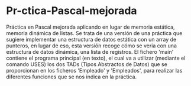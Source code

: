 # Pr-ctica-Pascal-mejorada
Práctica en Pascal mejorada aplicando en lugar de memoria estática, memoria dinámica de listas.
Se trata de una versión de una práctica que sugiere implementar una estructura de datos estática con un array de punteros, 
en lugar de eso, esta versión recoge cómo se veria con una estructura de datos dinámica, una lista de registros.
El fichero 'main' contiene el programa principal (en texto), el cual va a utilizar (mediante el comando USES) los dos TADs (Tipos
Abstractos de Datos) que se proporcionan en los ficheros 'Empleado' y 'Empleados', para realizar las diferentes funciones que se 
nos indica en la práctica.
